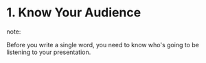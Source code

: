 # 1. Know Your Audience

note:

Before you write a single word, you need to know who's going to be listening to your presentation.
